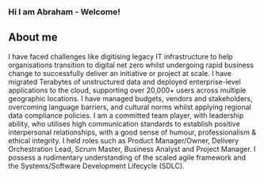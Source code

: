 ### Hi I am Abraham - Welcome!

## About me
I have faced challenges like digitising legacy IT infrastructure to help organisations transition to digital net zero whilst undergoing rapid business change to successfully deliver an initiative or project at scale. I have migrated Terabytes of unstructured data and deployed enterprise-level applications to the cloud, supporting over 20,000+ users across multiple geographic locations. I have managed budgets, vendors and stakeholders, overcoming language barriers, and cultural norms whilst applying regional data compliance policies. I am a committed team player, with leadership ability, who utilises high communication standards to establish positive interpersonal relationships, with a good sense of humour, professionalism & ethical integrity. I held roles such as Product Manager/Owner, Delivery Orchestration Lead, Scrum Master, Business Analyst and Project Manager. I possess a rudimentary understanding of the scaled agile framework and the Systems/Software Development Lifecycle (SDLC).
<!--
**ReturnOfAbs/ReturnOfAbs** is a ✨ _special_ ✨ repository because its `README.md` (this file) appears on your GitHub profile.

Here are some ideas to get you started:

- 🔭 I’m currently working on ...
- 🌱 I’m currently learning ...
- 👯 I’m looking to collaborate on ...
- 🤔 I’m looking for help with ...
- 💬 Ask me about ...
- 📫 How to reach me: ...
- 😄 Pronouns: ...
- ⚡ Fun fact: ...
-->
